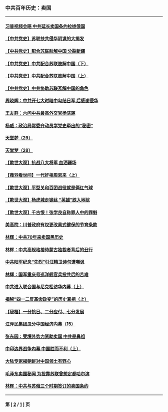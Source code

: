 ### 中共百年历史：卖国
---
#### [习普视频会晤 中共延长卖国条约拉拢俄国](../../pages/nf1176117/n13060971.md?11270430) 
#### [【中共党史】苏联扶共侵华阴谋的大揭发](../../pages/nf1176117/n13056050.md?11270430) 
#### [【中共党史】配合苏联肢解中国 分裂新疆](../../pages/nf1176117/n13040700.md?11270430) 
#### [【中共党史】中共配合苏联肢解中国（下）](../../pages/nf1176117/n13035660.md?11270430) 
#### [【中共党史】中共配合苏联肢解中国（上）](../../pages/nf1176117/n13030262.md?11270430) 
#### [【中共党史】中共协助苏联瓦解中国的角色](../../pages/nf1176117/n13018109.md?11270430) 
#### [周晓辉：中共开七大时暗中勾结日军 后感谢侵华](../../pages/nf1176117/n12921960.md?11270430) 
#### [王友群：六问中共最高外交官杨洁篪](../../pages/nf1176117/n12836495.md?11270430) 
#### [杨威：政治局常委齐动员学党史牵出的“秘密”](../../pages/nf1176117/n12764642.md?11270430) 
#### [天堂梦（29）](../../pages/nf1176117/n12408465.md?11270430) 
#### [天堂梦（28）](../../pages/nf1176117/n12408309.md?11270430) 
#### [【欺世大观】抗战八大将军 血洒疆场](../../pages/nf1176117/n12357044.md?11270430) 
#### [【薇羽看世间】一代奸相周恩来（上）](../../pages/nf1176117/n12401109.md?11270430) 
#### [【欺世大观】平型关和百团战役就是俩红气球](../../pages/nf1176117/n12359157.md?11270430) 
#### [【欺世大观】杨虎城走钢丝 “英雄”跌入地狱](../../pages/nf1176117/n12358840.md?11270430) 
#### [【欺世大观】千古恨！张学良自称罪人中的罪魁](../../pages/nf1176117/n12358629.md?11270430) 
#### [美高院：川普政府有权更改奥式健保的节育条款](../../pages/nf1176117/n12242171.md?11270430) 
#### [林辉：中共70年来卖国黑历史](../../pages/nf1176117/n11552181.md?11270430) 
#### [林辉：中共高规格接待蒙古独裁者背后的丑行](../../pages/nf1176117/n11225005.md?11270430) 
#### [中共陆军纪念“先烈”引汪精卫诗句遭嘲讽](../../pages/nf1176117/n11153345.md?11270430) 
#### [林辉：国军重庆号巡洋舰官兵投共后的苦难](../../pages/nf1176117/n10997801.md?11270430) 
#### [中共进入联合国与尼克松访华内幕（上）](../../pages/nf1176117/n10138788.md?11270430) 
#### [揭秘“四一二反革命政变”的历史真相（上）](../../pages/nf1176117/n9996650.md?11270430) 
#### [【秘档】一分抗日、二分应付、七分发展](../../pages/nf1176117/n9331484.md?11270430) 
#### [江泽民集团瓜分中国经济内幕（15）](../../pages/nf1176117/n9268584.md?11270430) 
#### [张东园：受境外势力资助卖国 中共是鼻祖](../../pages/nf1176117/n9272480.md?11270430) 
#### [中印边界战争内幕 中国胜而不利（上）](../../pages/nf1176117/n9252458.md?11270430) 
#### [大陆专家揭朝鲜对中国领土有野心](../../pages/nf1176117/n9074056.md?11270430) 
#### [毛泽东卖国秘闻 为投靠苏联曾想定都哈尔滨](../../pages/nf1176117/n9058631.md?11270430) 
#### [林辉：中共与苏俄三个时期签订的卖国条约](../../pages/nf1176117/n9036062.md?11270430) 

---
#### 第 [ [2](./2.md?11270430) / [1](./1.md?11270430) ] 页
